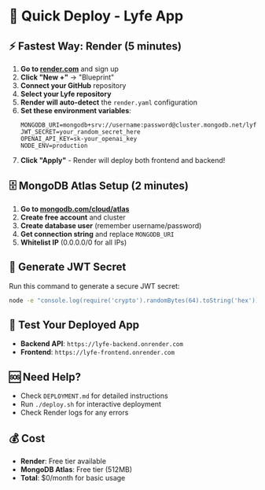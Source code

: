 # 🚀 Quick Deploy - Lyfe App

## ⚡ Fastest Way: Render (5 minutes)

1. **Go to [render.com](https://render.com)** and sign up
2. **Click "New +"** → "Blueprint"
3. **Connect your GitHub** repository
4. **Select your Lyfe repository**
5. **Render will auto-detect** the `render.yaml` configuration
6. **Set these environment variables**:
   ```
   MONGODB_URI=mongodb+srv://username:password@cluster.mongodb.net/lyfe
   JWT_SECRET=your_random_secret_here
   OPENAI_API_KEY=sk-your_openai_key
   NODE_ENV=production
   ```
7. **Click "Apply"** - Render will deploy both frontend and backend!

## 🗄️ MongoDB Atlas Setup (2 minutes)

1. **Go to [mongodb.com/cloud/atlas](https://mongodb.com/cloud/atlas)**
2. **Create free account** and cluster
3. **Create database user** (remember username/password)
4. **Get connection string** and replace `MONGODB_URI`
5. **Whitelist IP** (0.0.0.0/0 for all IPs)

## 🔑 Generate JWT Secret

Run this command to generate a secure JWT secret:
```bash
node -e "console.log(require('crypto').randomBytes(64).toString('hex'))"
```

## 📱 Test Your Deployed App

- **Backend API**: `https://lyfe-backend.onrender.com`
- **Frontend**: `https://lyfe-frontend.onrender.com`

## 🆘 Need Help?

- Check `DEPLOYMENT.md` for detailed instructions
- Run `./deploy.sh` for interactive deployment
- Check Render logs for any errors

## 💰 Cost

- **Render**: Free tier available
- **MongoDB Atlas**: Free tier (512MB)
- **Total**: $0/month for basic usage
